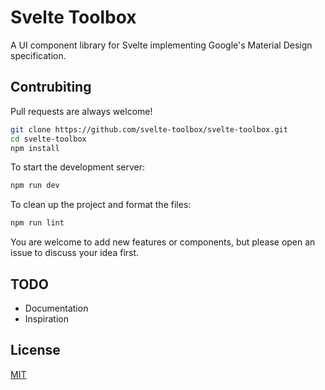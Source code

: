 # Svelte Toolbox

A UI component library for Svelte implementing Google's Material Design specification.

## Contrubiting

Pull requests are always welcome!

```bash
git clone https://github.com/svelte-toolbox/svelte-toolbox.git
cd svelte-toolbox
npm install
```

To start the development server:

```bash
npm run dev
```

To clean up the project and format the files:
```bash
npm run lint
```

You are welcome to add new features or components, but please open an issue to discuss your idea first.

## TODO

-   Documentation
-   Inspiration

## License

[MIT](https://github.com/svelte-toolbox/svelte-toolbox/blob/master/LICENSE)
